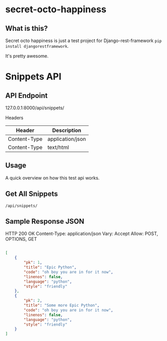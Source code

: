 secret-octo-happiness
=====================

What is this?
-------------

Secret octo happiness is just a test project for Django-rest-framework `pip install djangorestframework`. 

It's pretty awesome. 

Snippets API
============

API Endpoint
------------

127.0.0.1:8000/api/snippets/

Headers

| Header  | Description |
| ------------- | ------------- |
| Content-Type  | application/json  |
| Content-Type  | text/html  |


Usage
-----

A quick overview on how this test api works.

Get All Snippets
----------------

```
/api/snippets/
```

Sample Response JSON
--------------------
HTTP 200 OK
Content-Type: application/json
Vary: Accept
Allow: POST, OPTIONS, GET

```JSON

[
    {
        "pk": 1, 
        "title": "Epic Python", 
        "code": "oh boy you are in for it now", 
        "linenos": false, 
        "language": "python", 
        "style": "friendly"
    }, 
    {
        "pk": 2, 
        "title": "Some more Epic Python", 
        "code": "oh boy you are in for it now", 
        "linenos": false, 
        "language": "python", 
        "style": "friendly"
    }
]
```
